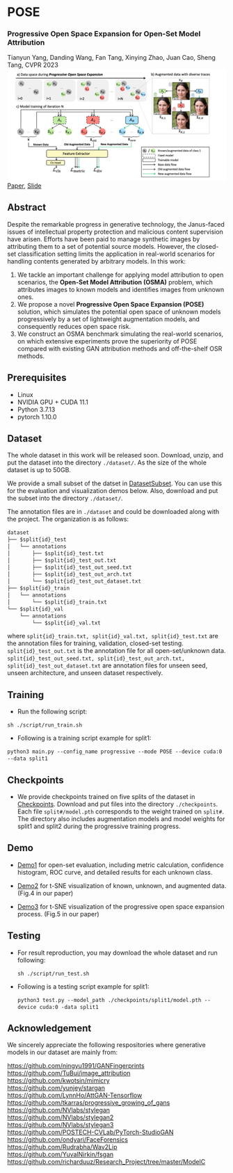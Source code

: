# POSE
### Progressive Open Space Expansion for Open-Set Model Attribution
Tianyun Yang, Danding Wang, Fan Tang, Xinying Zhao, Juan Cao, Sheng Tang, CVPR 2023 
<img src='metadata/method.png' width=1000>
[Paper](https://openaccess.thecvf.com/content/CVPR2023/papers/Yang_Progressive_Open_Space_Expansion_for_Open-Set_Model_Attribution_CVPR_2023_paper.pdf), [Slide](metadata/slide.pdf)

##  Abstract
Despite the remarkable progress in generative technology, the Janus-faced issues of intellectual property protection and malicious content supervision have arisen. Efforts have been paid to manage synthetic images by attributing them to a set of potential source models. However, the closed-set classification setting limits the application in real-world scenarios for handling contents generated by arbitrary models. In this work:
1. We tackle an important challenge for applying model attribution to open scenarios, the **Open-Set Model Attribution (OSMA)** problem, which attributes images to known models and identifies images from unknown ones.<br>
2. We propose a novel **Progressive Open Space Expansion (POSE)** solution, which simulates the potential open space of unknown models progressively by a set of lightweight augmentation models, and consequently reduces open space risk.<br>
3. We construct an OSMA benchmark simulating the real-world scenarios, on which extensive experiments prove the superiority of POSE compared with existing GAN attribution methods and off-the-shelf OSR methods. 

## Prerequisites
- Linux
- NVIDIA GPU + CUDA 11.1
- Python 3.7.13
- pytorch 1.10.0

## Dataset
The whole dataset in this work will be released soon. Download, unzip, and put the dataset into the directory ``./dataset/``.
As the size of the whole dataset is up to 50GB. 

We provide a small subset of the datset in [DatasetSubset](https://drive.google.com/file/d/1gZ-pCXE8_CSUr3pLLORtVBQRuX0ATv46/view?usp=drive_link). You can use this for the evaluation and visualization demos below. Also, download and put the subset into the directory ``./dataset/``.

The annotation files are in ``./dataset`` and could be downloaded along with the project. The organization is as follows: 
  ```
  dataset
  ├── $split{id}_test
  │   └── annotations
  │       ├── $split{id}_test.txt
  │       ├── $split{id}_test_out.txt
  │       ├── $split{id}_test_out_seed.txt
  │       ├── $split{id}_test_out_arch.txt
  │       └── $split{id}_test_out_dataset.txt
  ├── $split{id}_train
  │   └── annotations
  │       └── $split{id}_train.txt
  └── $split{id}_val
      └── annotations
          └── $split{id}_val.txt
  ```
where `split{id}_train.txt, split{id}_val.txt, split{id}_test.txt` are the annotation files for training, validation, closed-set testing. `split{id}_test_out.txt` is the annotation file for all open-set/unknown data. `split{id}_test_out_seed.txt, split{id}_test_out_arch.txt, split{id}_test_out_dataset.txt` are annotation files for unseen seed, unseen architecture, and unseen dataset respectively. 


## Training
  - Run the following script:
  ```
  sh ./script/run_train.sh
  ```
  - Following is a training script example for split1: 
  ```
  python3 main.py --config_name progressive --mode POSE --device cuda:0 --data split1
  ```

## Checkpoints 
  - We provide checkpoints trained on five splits of the dataset in [Checkpoints](https://drive.google.com/drive/folders/1h_-U9VhgeCWJKWfobPhd64u4YCS47-Br?usp=drive_link). Download and put files into the directory ``./checkpoints``.
Each file ``split#/model.pth`` corresponds to the weight trained on ``split#``. The directory also includes augmentation models and model weights for split1 and split2 during the progressive training progress.

## Demo
- [Demo1](evaluation_demo.ipynb) for open-set evaluation, including metric calculation, confidence histogram, ROC curve, and detailed results for each unknown class.

- [Demo2](case_visualization.ipynb) for t-SNE visualization of known, unknown, and augmented data. (Fig.4 in our paper)

- [Demo3](prog_visualization.ipynb) for t-SNE visualization of the progressive open space expansion process. (Fig.5 in our paper)

## Testing

  - For result reproduction, you may download the whole dataset and run following:
    ```
    sh ./script/run_test.sh
    ```
  - Following is a testing script example for split1: 
    ```
    python3 test.py --model_path ./checkpoints/split1/model.pth --device cuda:0 -data split1
    ```

## Acknowledgement
We sincerely appreciate the following respositories where generative models in our dataset are mainly from:

https://github.com/ningyu1991/GANFingerprints<br>
https://github.com/TuBui/image_attribution<br>
https://github.com/kwotsin/mimicry<br>
https://github.com/yunjey/stargan<br>
https://github.com/LynnHo/AttGAN-Tensorflow<br>
https://github.com/tkarras/progressive_growing_of_gans<br>
https://github.com/NVlabs/stylegan<br>
https://github.com/NVlabs/stylegan2<br>
https://github.com/NVlabs/stylegan3<br>
https://github.com/POSTECH-CVLab/PyTorch-StudioGAN<br>
https://github.com/ondyari/FaceForensics<br>
https://github.com/Rudrabha/Wav2Lip<br>
https://github.com/YuvalNirkin/fsgan<br>
https://github.com/richarduuz/Research_Project/tree/master/ModelC<br>





